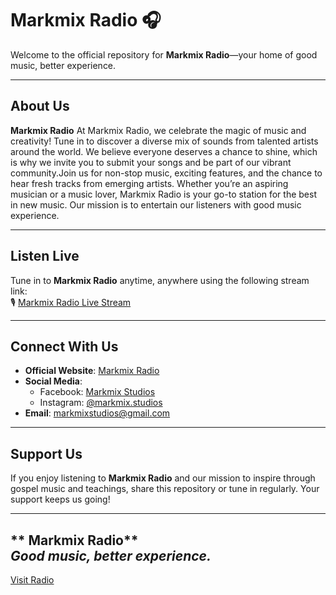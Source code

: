 # Markmix Radio 🎧

Welcome to the official repository for **Markmix Radio**—your home of good music, better experience.

---

## About Us

**Markmix Radio** At Markmix Radio, we celebrate the magic of music and creativity! Tune in to discover a diverse mix of sounds from talented artists around the world. We believe everyone deserves a chance to shine, which is why we invite you to submit your songs and be part of our vibrant community.Join us for non-stop music, exciting features, and the chance to hear fresh tracks from emerging artists. Whether you’re an aspiring musician or a music lover, Markmix Radio is your go-to station for the best in new music.
Our mission is to entertain our listeners with good music experience.

---

## Listen Live

Tune in to **Markmix Radio** anytime, anywhere using the following stream link:  
🎙️ [Markmix Radio Live Stream](https://stream.zeno.fm/tylpaba8zmquv)

---

## Connect With Us

- **Official Website**: [Markmix Radio](https://markmixstudios.blogspot.com/p/about.html)  
- **Social Media**:  
  - Facebook: [Markmix Studios](https://www.facebook.com/markmixstudios1)  
  - Instagram: [@markmix.studios](https://www.instagram.com/markmix.studios)  
- **Email**: [markmixstudios@gmail.com](mailto:markmixradio@gmail.com)

---

## Support Us

If you enjoy listening to **Markmix Radio** and our mission to inspire through gospel music and teachings, share this repository or tune in regularly. Your support keeps us going!

---
** Markmix Radio**  
*Good music, better experience.* 
---
<a href="https://www.w3schools.com](https://markmix-studios.github.io/radio">Visit Radio</a>
